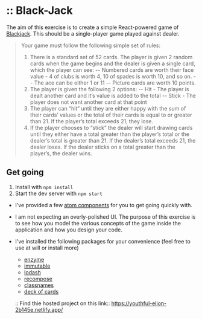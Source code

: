 <h1>:: Black-Jack</h1>


The aim of this exercise is to create a simple React-powered game of [Blackjack](http://en.wikipedia.org/wiki/Blackjack). This should be a single-player game played against dealer.

> Your game must follow the following simple set of rules:
>
> 1. There is a standard set of 52 cards. The player is given 2 random cards when the game begins and the dealer is given a single card, which the player can see: 
    -- Numbered cards are worth their face value - 4 of clubs is worth 
       4, 10 of spades is worth 10, and so on.
    -- The ace can be either 1 or 11 
    -- Picture cards are worth 10 points. 
> 2. The player is given the following 2 options:
    -- Hit - The player is dealt another card and it’s value is added to the total
    -- Stick - The player does not want another card at that point
> 3. The player can “hit” until they are either happy with the sum of their cards’ values or the total of their cards is equal to or greater than 21. If the player’s total exceeds 21, they lose.
> 4. If the player chooses to “stick” the dealer will start drawing cards until they either have a total greater than the player’s total or the dealer’s total is greater than 21. If the dealer’s total exceeds 21, the dealer loses. If the dealer sticks on a total greater than the player’s, the dealer wins. 

## Get going

1. Install with `npm install` 
2. Start the dev server with `npm start`
- I've provided a few [atom components](./src/components) for you to get going quickly with.
- I am not expecting an overly-polished UI. The purpose of this exercise is to see how you model the various concepts of the game inside the application and how you design your code.
- I've installed the following packages for your convenience (feel free to use at will or install more)
  - [enzyme](http://airbnb.io/enzyme/)
  - [immutable](http://facebook.github.io/immutable-js/)
  - [lodash](https://lodash.com/)
  - [recompose](https://github.com/acdlite/recompose/)
  - [classnames](https://www.npmjs.com/package/classnames)
  - [deck of cards](https://github.com/notpeter/Vector-Playing-Cards)



  :: Find thie hosted project on this link:: https://youthful-elion-2b145e.netlify.app/
